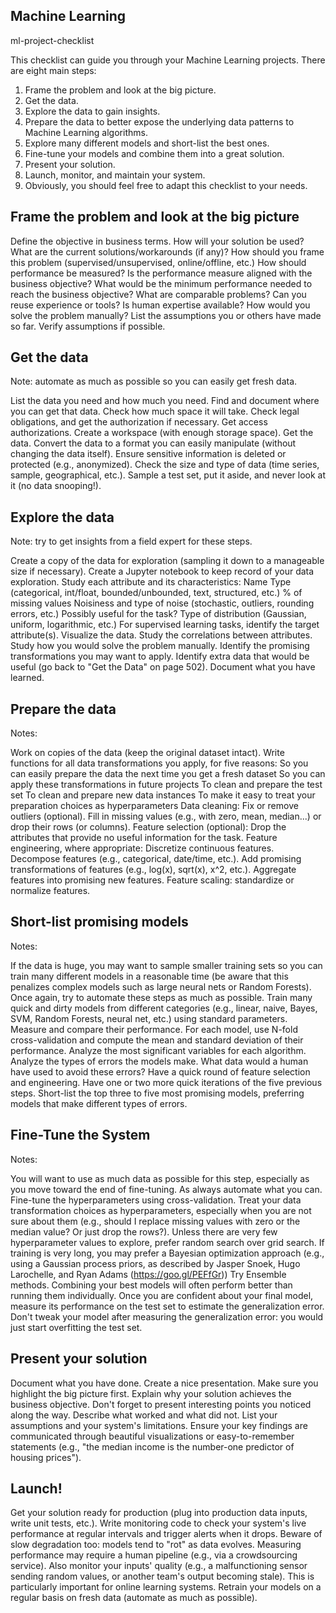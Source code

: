 ## Machine Learning 
ml-project-checklist

This checklist can guide you through your Machine Learning projects. There are eight main steps:

1. Frame the problem and look at the big picture.
2. Get the data.
3. Explore the data to gain insights.
4. Prepare the data to better expose the underlying data patterns to Machine Learning algorithms.
5. Explore many different models and short-list the best ones.
6. Fine-tune your models and combine them into a great solution.
7. Present your solution.
8. Launch, monitor, and maintain your system.
9. Obviously, you should feel free to adapt this checklist to your needs.

## Frame the problem and look at the big picture
Define the objective in business terms.
How will your solution be used?
What are the current solutions/workarounds (if any)?
How should you frame this problem (supervised/unsupervised, online/offline, etc.)
How should performance be measured?
Is the performance measure aligned with the business objective?
What would be the minimum performance needed to reach the business objective?
What are comparable problems? Can you reuse experience or tools?
Is human expertise available?
How would you solve the problem manually?
List the assumptions you or others have made so far.
Verify assumptions if possible.

## Get the data
Note: automate as much as possible so you can easily get fresh data.

List the data you need and how much you need.
Find and document where you can get that data.
Check how much space it will take.
Check legal obligations, and get the authorization if necessary.
Get access authorizations.
Create a workspace (with enough storage space).
Get the data.
Convert the data to a format you can easily manipulate (without changing the data itself).
Ensure sensitive information is deleted or protected (e.g., anonymized).
Check the size and type of data (time series, sample, geographical, etc.).
Sample a test set, put it aside, and never look at it (no data snooping!).

## Explore the data

Note: try to get insights from a field expert for these steps.

Create a copy of the data for exploration (sampling it down to a manageable size if necessary).
Create a Jupyter notebook to keep record of your data exploration.
Study each attribute and its characteristics:
Name
Type (categorical, int/float, bounded/unbounded, text, structured, etc.)
% of missing values
Noisiness and type of noise (stochastic, outliers, rounding errors, etc.)
Possibly useful for the task?
Type of distribution (Gaussian, uniform, logarithmic, etc.)
For supervised learning tasks, identify the target attribute(s).
Visualize the data.
Study the correlations between attributes.
Study how you would solve the problem manually.
Identify the promising transformations you may want to apply.
Identify extra data that would be useful (go back to "Get the Data" on page 502).
Document what you have learned.

## Prepare the data
Notes:

Work on copies of the data (keep the original dataset intact).
Write functions for all data transformations you apply, for five reasons:
So you can easily prepare the data the next time you get a fresh dataset
So you can apply these transformations in future projects
To clean and prepare the test set
To clean and prepare new data instances
To make it easy to treat your preparation choices as hyperparameters
Data cleaning:
Fix or remove outliers (optional).
Fill in missing values (e.g., with zero, mean, median...) or drop their rows (or columns).
Feature selection (optional):
Drop the attributes that provide no useful information for the task.
Feature engineering, where appropriate:
Discretize continuous features.
Decompose features (e.g., categorical, date/time, etc.).
Add promising transformations of features (e.g., log(x), sqrt(x), x^2, etc.).
Aggregate features into promising new features.
Feature scaling: standardize or normalize features.

## Short-list promising models
Notes:

If the data is huge, you may want to sample smaller training sets so you can train many different models in a reasonable time (be aware that this penalizes complex models such as large neural nets or Random Forests).
Once again, try to automate these steps as much as possible.
Train many quick and dirty models from different categories (e.g., linear, naive, Bayes, SVM, Random Forests, neural net, etc.) using standard parameters.
Measure and compare their performance.
For each model, use N-fold cross-validation and compute the mean and standard deviation of their performance.
Analyze the most significant variables for each algorithm.
Analyze the types of errors the models make.
What data would a human have used to avoid these errors?
Have a quick round of feature selection and engineering.
Have one or two more quick iterations of the five previous steps.
Short-list the top three to five most promising models, preferring models that make different types of errors.

## Fine-Tune the System
Notes:

You will want to use as much data as possible for this step, especially as you move toward the end of fine-tuning.
As always automate what you can.
Fine-tune the hyperparameters using cross-validation.
Treat your data transformation choices as hyperparameters, especially when you are not sure about them (e.g., should I replace missing values with zero or the median value? Or just drop the rows?).
Unless there are very few hyperparameter values to explore, prefer random search over grid search. If training is very long, you may prefer a Bayesian optimization approach (e.g., using a Gaussian process priors, as described by Jasper Snoek, Hugo Larochelle, and Ryan Adams (https://goo.gl/PEFfGr))
Try Ensemble methods. Combining your best models will often perform better than running them individually.
Once you are confident about your final model, measure its performance on the test set to estimate the generalization error.
Don't tweak your model after measuring the generalization error: you would just start overfitting the test set.

## Present your solution
Document what you have done.
Create a nice presentation.
Make sure you highlight the big picture first.
Explain why your solution achieves the business objective.
Don't forget to present interesting points you noticed along the way.
Describe what worked and what did not.
List your assumptions and your system's limitations.
Ensure your key findings are communicated through beautiful visualizations or easy-to-remember statements (e.g., "the median income is the number-one predictor of housing prices").
## Launch!
Get your solution ready for production (plug into production data inputs, write unit tests, etc.).
Write monitoring code to check your system's live performance at regular intervals and trigger alerts when it drops.
Beware of slow degradation too: models tend to "rot" as data evolves.
Measuring performance may require a human pipeline (e.g., via a crowdsourcing service).
Also monitor your inputs' quality (e.g., a malfunctioning sensor sending random values, or another team's output becoming stale). This is particularly important for online learning systems.
Retrain your models on a regular basis on fresh data (automate as much as possible).